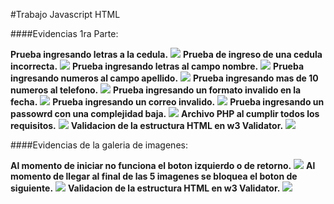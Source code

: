 #Trabajo Javascript HTML

####Evidencias 1ra Parte:

**Prueba ingresando letras a la cedula.**
![](readimgs/image--002.png)
**Prueba de ingreso de una cedula incorrecta.**
![](readimgs/image--004.png)
**Prueba ingresando letras al campo nombre.**
![](readimgs/image--005.png)
**Prueba ingresando numeros al campo apellido.**
![](readimgs/image--007.png)
**Prueba ingresando mas de 10 numeros al telefono.**
![](readimgs/image--008.png)
**Prueba ingresando un formato invalido en la fecha.**
![](readimgs/image--010.png)
**Prueba ingresando un correo invalido.**
![](readimgs/image--011.png)
**Prueba ingresando un passowrd con una complejidad baja.**
![](readimgs/image--013.png)
**Archivo PHP al cumplir todos los requisitos.**
![](readimgs/image--014.png)
**Validacion de la estructura HTML en w3 Validator.**
![](readimgs/image--016.png)

####Evidencias de la galeria de imagenes:

**Al momento de iniciar no funciona el boton izquierdo o de retorno.**
![](readimgs/image--018.jpg)
**Al momento de llegar al final de las 5 imagenes se bloquea el boton de siguiente.**
![](readimgs/image--019.jpg)
**Validacion de la estructura HTML en w3 Validator.**
![](readimgs/image--021.png)


